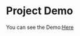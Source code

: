 # <a name="project-demo"></a>Project Demo
You can see the Demo:[Here](https://myaccordiion.netlify.app) 
